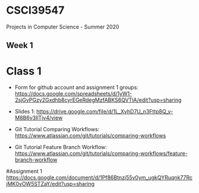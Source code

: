 # CSCI39547
Projects in Computer Science - Summer 2020

## Week 1
# Class 1
- Form for github account and assignment 1 groups: https://docs.google.com/spreadsheets/d/1yW1-2sjGvPGzy2Gxdhb8cyrEGeRdegMzfABKS6QVTlA/edit?usp=sharing

- Slides 1: https://drive.google.com/file/d/1L_XvhD7U_n3Fttp8Q_v-M8B6v3IlTjv4/view
- Git Tutorial Comparing Workflows: https://www.atlassian.com/git/tutorials/comparing-workflows
- Git Tutorial Feature Branch Workflow: https://www.atlassian.com/git/tutorials/comparing-workflows/feature-branch-workflow

#Assignment 1
https://docs.google.com/document/d/1Pf86Btnzj55v0ym_ugkQYRuqnk77RcjMK0vOW5STZaY/edit?usp=sharing
